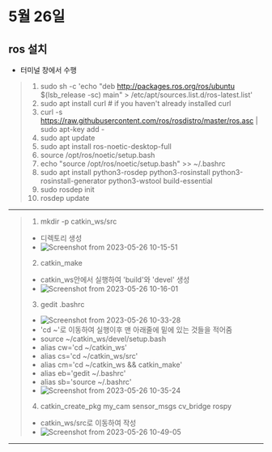# 5월 26일

## ros 설치
- 터미널 창에서 수행
> 1. sudo sh -c 'echo "deb http://packages.ros.org/ros/ubuntu $(lsb_release -sc) main" > /etc/apt/sources.list.d/ros-latest.list'
> 2. sudo apt install curl # if you haven't already installed curl
> 3. curl -s https://raw.githubusercontent.com/ros/rosdistro/master/ros.asc | sudo apt-key add -
> 4. sudo apt update
> 5. sudo apt install ros-noetic-desktop-full
> 6. source /opt/ros/noetic/setup.bash
> 7. echo "source /opt/ros/noetic/setup.bash" >> ~/.bashrc
> 8. sudo apt install python3-rosdep python3-rosinstall python3-rosinstall-generator python3-wstool build-essential
> 9. sudo rosdep init
> 10. rosdep update
-------------------------------------------------------------------------------------------------------------
> 1. mkdir -p catkin_ws/src 
  > - 디렉토리 생성
  > - ![Screenshot from 2023-05-26 10-15-51](https://github.com/ajhwan/OpenCV_study/assets/129160008/e88e0ed0-87b4-46f1-b6b0-c4d414a60258)
> 2. catkin_make
  > - catkin_ws안에서 실행하여 'build'와 'devel' 생성
  > - ![Screenshot from 2023-05-26 10-16-01](https://github.com/ajhwan/OpenCV_study/assets/129160008/ae02ebb2-53bc-4070-949c-c149add9ca27)
> 3. gedit .bashrc
  > - ![Screenshot from 2023-05-26 10-33-28](https://github.com/ajhwan/OpenCV_study/assets/129160008/a759d8b0-521f-4524-8929-af864b091d5b) 
  > - 'cd ~'로 이동하여 실행이후 맨 아래줄에 밑에 있는 것들을 적어줌
  > - source ~/catkin_ws/devel/setup.bash
  > - alias cw='cd ~/catkin_ws'
  > - alias cs='cd ~/catkin_ws/src'
  > - alias cm='cd ~/catkin_ws && catkin_make'
  > - alias eb='gedit ~/.bashrc'
  > - alias sb='source ~/.bashrc'
  > - ![Screenshot from 2023-05-26 10-35-24](https://github.com/ajhwan/OpenCV_study/assets/129160008/bc869a4d-ee88-4856-8720-35b10aaffe6e)
> 4. catkin_create_pkg my_cam sensor_msgs cv_bridge rospy
  > - catkin_ws/src로 이동하여 작성
  > - ![Screenshot from 2023-05-26 10-49-05](https://github.com/ajhwan/OpenCV_study/assets/129160008/1a951126-cc6b-42fb-822d-287c05254c5b)

-------------------------------------------------------------------------------------------------------------------



